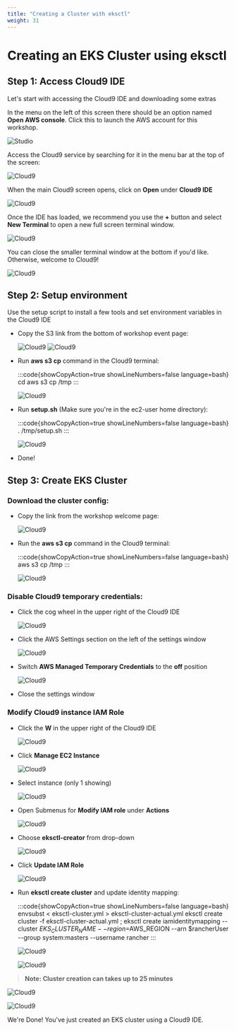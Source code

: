 ```yaml
---
title: "Creating a Cluster with eksctl"
weight: 31
---
```


# Creating an EKS Cluster using eksctl

## Step 1: Access Cloud9 IDE

Let's start with accessing the Cloud9 IDE and downloading some extras

In the menu on the left of this screen there should be an option named **Open AWS console**. Click this to launch the AWS account for this workshop.

![Studio](/static/images/cloud9/access_console.png)

Access the Cloud9 service by searching for it in the menu bar at the top of the screen:

![Cloud9](/static/images/cloud9/search.png)

When the main Cloud9 screen opens, click on **Open** under **Cloud9 IDE**

![Cloud9](/static/images/cloud9/open.png)

Once the IDE has loaded, we recommend you use the **+** button and select **New Terminal** to open a new full screen terminal window.

![Cloud9](/static/images/cloud9/terminal-open.png)

You can close the smaller terminal window at the bottom if you'd like. Otherwise, welcome to Cloud9!

![Cloud9](/static/images/cloud9/terminal.png)

## Step 2: Setup environment

Use the setup script to install a few tools and set environment variables in the Cloud9 IDE

* Copy the S3 link from the bottom of workshop event page:

    ![Cloud9](/static/images/cloud9/event-main.png)
    ![Cloud9](/static/images/cloud9/copy_setup_link.png)

* Run **aws s3 cp** command in the Cloud9 terminal:

    :::code{showCopyAction=true showLineNumbers=false language=bash} 
    cd
aws s3 cp <paste setup link> /tmp
    :::

    ![Cloud9](/static/images/cloud9/setupScript-download.png)

* Run **setup.sh** (Make sure you're in the ec2-user home directory):
    
    :::code{showCopyAction=true showLineNumbers=false language=bash} 
    . /tmp/setup.sh
    :::

    ![Cloud9](/static/images/cloud9/startSetup_script.png)

* Done!

## Step 3: Create EKS Cluster

### Download the cluster config:

* Copy the link from the workshop welcome page:

    ![Cloud9](/static/images/cloud9/copy_eksConfig_link.png)

* Run the **aws s3 cp** command in the Cloud9 terminal:

    :::code{showCopyAction=true showLineNumbers=false language=bash} 
    aws s3 cp <paste setup link> /tmp
    ::: 

    ![Cloud9](/static/images/cloud9/eks-conf-download.png)

### Disable Cloud9 temporary credentials:
* Click the cog wheel in the upper right of the Cloud9 IDE
    
    ![Cloud9](/static/images/cloud9/c9_settings.png)
    
* Click the AWS Settings section on the left of the settings window
    
    ![Cloud9](/static/images/cloud9/temp-creds.png)

* Switch **AWS Managed Temporary Credentials** to the **off** position

   ![Cloud9](/static/images/cloud9/temp-creds-off.png)

* Close the settings window

### Modify Cloud9 instance IAM Role

* Click the **W** in the upper right of the Cloud9 IDE

   ![Cloud9](/static/images/cloud9/open-submenu.png)

* Click **Manage EC2 Instance**

   ![Cloud9](/static/images/cloud9/manage_e2.png)

* Select instance (only 1 showing)

   ![Cloud9](/static/images/cloud9/select-instance.png)

* Open Submenus for **Modify IAM role** under **Actions**

   ![Cloud9](/static/images/cloud9/modify-role.png)

* Choose **eksctl-creator** from drop-down

   ![Cloud9](/static/images/cloud9/choose-eksctl-creator.png)

* Click **Update IAM Role**

   ![Cloud9](/static/images/cloud9/update-iam-role.png)

* Run **eksctl create cluster** and update identity mapping:
    
    :::code{showCopyAction=true showLineNumbers=false language=bash} 
    envsubst < eksctl-cluster.yml > eksctl-cluster-actual.yml
eksctl create cluster -f eksctl-cluster-actual.yml ; eksctl create iamidentitymapping --cluster $EKS_CLUSTER_NAME --region=$AWS_REGION --arn $rancherUser --group system:masters --username rancher
    :::

   ![Cloud9](/static/images/cloud9/envsub.png)

   ![Cloud9](/static/images/cloud9/eksctl-create.png)
> **Note: Cluster creation can takes up to 25 minutes**

   ![Cloud9](/static/images/cloud9/completeCluster.png)

   ![Cloud9](/static/images/cloud9/coupleKubeCmds.png)

We're Done! You've just created an EKS cluster using a Cloud9 IDE.
